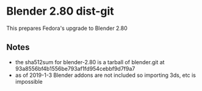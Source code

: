 # Blender 2.80 dist-git

This prepares Fedora's upgrade to Blender 2.80

## Notes

* the sha512sum for blender-2.80 is a tarball of blender.git at 93a8556bf4b1556be793af1fd954cebbf9d7f9a7
* as of 2019-1-3 Blender addons are not included so importing 3ds, etc is impossible

